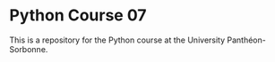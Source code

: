 # Python Course 07

This is a repository for the Python course at the University Panthéon-Sorbonne.
